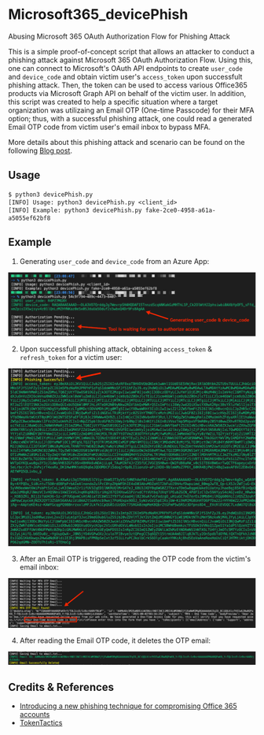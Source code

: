 # Microsoft365_devicePhish
Abusing Microsoft 365 OAuth Authorization Flow for Phishing Attack

This is a simple proof-of-concept script that allows an attacker to conduct a phishing attack against Microsoft 365 OAuth Authorization Flow. Using this, one can connect to Microsoft's OAuth API endpoints to create `user_code` and `device_code` and obtain victim user's `access_token` upon successfult phishing attack. Then, the token can be used to access various Office365 products via Microsoft Graph API on behalf of the victim user. In addition, this script was created to help a specific situation where a target organization was utilizaing an Email OTP (One-time Passcode) for their MFA option; thus, with a successful phishing attack, one could read a generated Email OTP code from victim user's email inbox to bypass MFA. 

More details about this phishing attack and scenario can be found on the following [Blog post](https://www.optiv.com/insights/source-zero/blog/microsoft-365-oauth-device-code-flow-and-phishing).

## Usage
```
$ python3 devicePhish.py 
[INFO] Usage: python3 devicePhish.py <client_id>
[INFO] Example: python3 devicePhish.py fake-2ce0-4958-a61a-a5055ef62bf8
```

## Example
1) Generating `user_code` and `device_code` from an Azure App:

![image](1_code_generation.png)

2) Upon successfull phishing attack, obtaining `access_token` & `refresh_token` for a victim user:

![image](2_tokens.png)

3) After an Email OTP is triggered, reading the OTP code from the victim's email inbox:

![image](3_read_email.png)

4) After reading the Email OTP code, it deletes the OTP email:

![image](4_delete_email.png)


## Credits & References
* [Introducing a new phishing technique for compromising Office 365 accounts](https://o365blog.com/post/phishing/)
* [TokenTactics](https://github.com/rvrsh3ll/TokenTactics)

